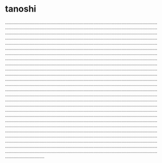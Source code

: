 # tanoshi

........................................................................................................................................................................................................................................................................................................................................................................................................................................................................................................................................................................................................................................................................................................................................................................................................................................................................................................................................................................................................................................................................................................................................................................................................................................................................................................................................................................................................................................................................................................................................................................................................................................................................................................................................................................................................................................................................................................................................................................................................................................................................................................................................................................................................................................................................................................................................................................................................................................................................................................................................................................................................................................................................................................................................................................................................................................................................................................................................................................................................................................................................................................................................................................................................................................................................................................................................................................................